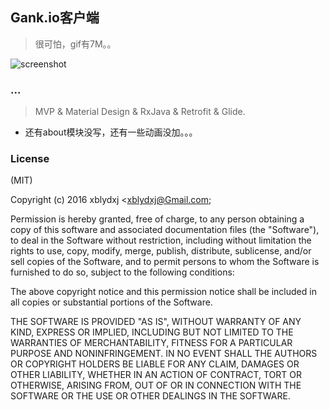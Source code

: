 ## Gank.io客户端

> 很可怕，gif有7M。。

![screenshot](https://github.com/xblydxj/xblydxj/blob/master/sreenshot/screenshot.gif)

### ...

> MVP & Material Design & RxJava & Retrofit & Glide.

- 还有about模块没写，还有一些动画没加。。。

### License

(MIT)

Copyright (c) 2016 xblydxj <xblydxj@Gmail.com;

Permission is hereby granted, free of charge, to any person obtaining a copy of this software and associated documentation files (the "Software"), to deal in the Software without restriction, including without limitation the rights to use, copy, modify, merge, publish, distribute, sublicense, and/or sell copies of the Software, and to permit persons to whom the Software is furnished to do so, subject to the following conditions:

The above copyright notice and this permission notice shall be included in all copies or substantial portions of the Software.

THE SOFTWARE IS PROVIDED "AS IS", WITHOUT WARRANTY OF ANY KIND, EXPRESS OR IMPLIED, INCLUDING BUT NOT LIMITED TO THE WARRANTIES OF MERCHANTABILITY, FITNESS FOR A PARTICULAR PURPOSE AND NONINFRINGEMENT. IN NO EVENT SHALL THE AUTHORS OR COPYRIGHT HOLDERS BE LIABLE FOR ANY CLAIM, DAMAGES OR OTHER LIABILITY, WHETHER IN AN ACTION OF CONTRACT, TORT OR OTHERWISE, ARISING FROM, OUT OF OR IN CONNECTION WITH THE SOFTWARE OR THE USE OR OTHER DEALINGS IN THE SOFTWARE.

